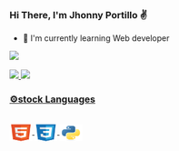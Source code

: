 ### Hi There, I'm Jhonny Portillo ✌️

- 🌱 I'm currently learning Web developer

 <a href = "mailto: pjhonny2003@icloud.com"><img src="https://img.shields.io/badge/-Gmail-%23333?style=for-the-badge&logo=gmail&logoColor=white" target="_blank"></a>


 <div>
  <a href="https://github.com/JhonnyDevv">
  <img height="180em" src="https://github-readme-stats.vercel.app/api?username=JhonnyDevv]&show_icons=true&theme=dracula&include_all_commits=true&count_private=true"/>
  <img height="180em" src="https://github-readme-stats.vercel.app/api/top-langs/?username=JhonnyDevv&layout=compact&langs_count=16&theme=dracula"/>
</div>



### ⚙️stock Languages
<div style="display: inline_block"><br>
  <img align="center" alt="Rafa-HTML" height="30" width="40" src="https://raw.githubusercontent.com/devicons/devicon/master/icons/html5/html5-original.svg">
  <img align="center" alt="Rafa-CSS" height="30" width="40" src="https://raw.githubusercontent.com/devicons/devicon/master/icons/css3/css3-original.svg">
  <img align="center" alt="Rafa-Python" height="30" width="40" src="https://raw.githubusercontent.com/devicons/devicon/master/icons/python/python-original.svg">
</div>
